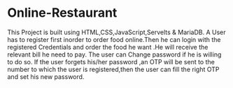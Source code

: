 # Online-Restaurant
This Project is built using HTML,CSS,JavaScript,Servelts & MariaDB.
A User has to register first inorder to order food online.Then he can login with the registered Credentials and order the food he want .He will receive the relevant bill he need to pay.
The user can Change password if he is willing to do so.
If the user forgets his/her password ,an OTP will be sent to the number to which the user is registered,then the user can fill the right OTP and set his new password.
